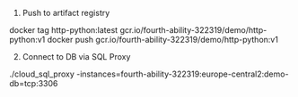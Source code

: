 1) Push to artifact registry

docker tag http-python:latest gcr.io/fourth-ability-322319/demo/http-python:v1
docker push gcr.io/fourth-ability-322319/demo/http-python:v1

2) Connect to DB via SQL Proxy
 
./cloud_sql_proxy -instances=fourth-ability-322319:europe-central2:demo-db=tcp:3306
